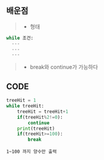 ## 배운점
> * 형태
```py
while 조건:
  ---
  ---
  ---
```
> * break와 continue가 가능하다

## CODE
```py
treeHit = 1
while treeHit:
    treeHit = treeHit+1
    if(treeHit%2!=0):
        continue
    print(treeHit)
    if(treeHit>=100):
        break
```

```
1~100 까지 양수만 출력
```
